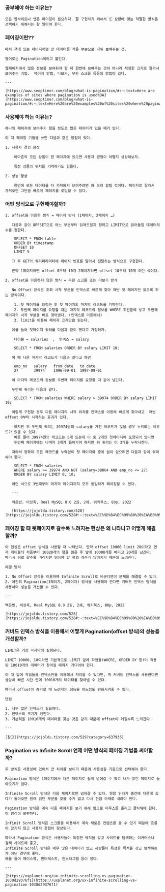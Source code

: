 ### 공부해야 하는 이유는?
    
    모든 웹사이트나 앱은 페이징이 필요하다. 잘 구현하기 위해서 또 상황에 맞는 적절한 방식을 선택하기 위해서는 잘 알아야 한다.
    
### 페이징이란??
    
    마치 책에 있는 페이지처럼 큰 데이터를 작은 부분으로 나눠 보여주는 것.
    
    영어로는 Pagination이라고 불린다.
    
    웹페이지에서 많은 정보를 보여줘야 할 때 한번에 보여주는 것이 아니라 적정한 크기로 잘라서 보여주는 기법.  페이지 방법, 더보기, 무한 스크롤 등등의 방법이 있다.
    
    ---
    
    [https://www.seoptimer.com/blog/what-is-pagination/#:~:text=Here are examples of sites where pagination is used%3A](https://www.seoptimer.com/blog/what-is-pagination/#:~:text=Here%20are%20examples%20of%20sites%20where%20pagination%20is%20used%3A)
    
### 사용해야 하는 이유는?
    
    하나의 페이지에 보여주기 힘들 정도로 많은 데이터가 있을 때가 있다.
    
    이 때 페이징 기법을 쓰면 다음과 같은 장점이 있다.
    
    1. 사용자 경험 향상
        
        아마존의 모든 상품이 한 페이지에 있으면 사용자 경험이 어떨지 상상해보자.
        
        특정 상품의 위치를 기억하기도 힘들다.
        
    2. 성능 향상
        
        한번에 모든 데이터를 다 가져와서 보여주려면 꽤 오래 걸릴 것이다. 페이지로 잘라서 가져오면 그만큼 빠르게 페이지를 로딩할 수 있다.

### 어떤 방식으로 구현해야할까?
    1. offset을 이용한 방식 = 페이지 방식 (1페이지, 2페이지 …)

       다음과 같이 OFFSET으로 어느 부분부터 읽어드릴지 정하고 LIMIT으로 읽어들일 데이터의 수를 정한다.

        SELECT * FROM table 
        ORDER BY timestamp 
        OFFSET 10
        LIMIT 5

       그 후 GET의 쿼리파라미터에 페이지 번호를 달아서 전달하는 방식으로 구현한다.

       만약 1페이지라면 offset 0부터 10개 2페이지라면 offset 10부터 10개 이런 식이다.

    2. offset을 이용하지 않은 방식 = 무한 스크롤 또는 더보기 방식

       No Offset 방식은 조회 시작 부분을 인덱스로 빠르게 찾아 매번 첫 페이지만 읽도록 하는 방식이다.

        1. 첫 페이지를 요청한 후 첫 페이지의 마지막 레코드를 기억한다.
        2. 두번째 페이지를 요청할 때는 마지막 레코드의 정보를 WHERE 조건문에 넣고 두번째 페이지의 시작 부분을 바로 찾아낸다. (인덱스를 이용해서)
        3. limit을 이용해 페이지 크기만큼 읽는다.

       예를 들어 첫페이지 쿼리를 다음과 같이 했다고 가정하자.

        테이블 = salaries  ,  인덱스 = salary
        
        SELECT * FROM salaries ORDER BY salary LIMIT 10;

       이 때 나온 마지막 레코드가 다음과 같다고 하면

        emp_no   salary   from_date   to_date
        27       39974    1996-09-01  1997-09-01

       이 마지막 레코드의 정보를 두번째 페이지를 요청할 때 같이 넘긴다.

       두번째 쿼리는 다음과 같다.

        SELECT * FROM salaries WHERE salary > 39974 ORDER BY salary LIMIT 10;

       이렇게 구현할 경우 다음 페이지의 시작 위치를 인덱스를 이용해 빠르게 찾아내고  매번 offset 0부터 시작하는 효과가 있다.

        하지만 위 두번째 쿼리는 39974원의 salary를 가진 레코드가 많을 경우 누락되는 레코드가 있을 수 있다. 
        예를 들어 39974원의 레코드는 5개 있는데 이 중 2개만 첫페이지에 포함되어 있다면
        두번째 페이지에는 나머지 3개가 들어가야 하지만 위 쿼리는 이 3개를 누락시킨다.

       따라서 정확히 모든 레코드를 누락없이 첫 페이지와 중복 없이 얻으려면 다음과 같이 쿼리해야 한다.

        SELECT * FROM salaries
        WHERE salary >= 39974 AND NOT (salary=38864 AND emp_no <= 27)
        ORDER BY salary LIMIT 0, 10;

       이런 식으로 3번째부터 마지막 페이지까지 모두 동일하게 페이징할 수 있다.
        
       ---

       백은빈, 이성욱, Real MySQL 8.0 2권, 2쇄, 위키북스, 80p, 2022

       [https://jojoldu.tistory.com/528](https://jojoldu.tistory.com/528#:~:text=%EC%9D%B4%EC%99%80%20%EA%B0%99%EC%9D%80%20%ED%98%95%ED%83%9C%EC%9D%98%20%ED%8E%98%EC%9D%B4%EC%A7%95,%EB%8B%A4%EC%8B%9C%20%EC%9D%BD%EC%96%B4%EC%95%BC%20%ED%95%98%EA%B8%B0%20%EB%95%8C%EB%AC%B8%EC%9D%B8%EB%8D%B0%EC%9A%94.&text=%EA%B7%B8%EB%A6%AC%EA%B3%A0%20%EC%9D%B4%20%EC%A4%91%20%EC%95%9E%EC%9D%98%2010%2C000%20%EA%B0%9C%20%ED%96%89%EC%9D%84%20%EB%B2%84%EB%A6%AC%EA%B2%8C%20%EB%90%A9%EB%8B%88%EB%8B%A4.&text=%EB%92%A4%EB%A1%9C%20%EA%B0%88%EC%88%98%EB%A1%9D%20%EB%B2%84%EB%A6%AC%EC%A7%80%EB%A7%8C%20%EC%9D%BD%EC%96%B4%EC%95%BC,%EA%B0%88%EC%88%98%EB%A1%9D%20%EB%8A%90%EB%A0%A4%EC%A7%80%EB%8A%94%20%EA%B2%83%EC%9E%85%EB%8B%88%EB%8B%A4)

### 페이징 할 때 뒷페이지로 갈수록 느려지는 현상은 왜 나타나고 어떻게 해결할까?
    
    이 현상은 offset 방식을 사용할 때 나타난다. 만약 offset 10000 limit 20이라고 먼저 테이블의 처음부터 10020개의 행을 읽은 후 앞에 10000개를 버리고 20개를 남긴다.
    따라서 뒤로 갈수록 버리지만 읽어야 할 행의 개수가 많아지기 때문에 느려진다.
    
    해결 방식
    
    1. No Offset 방식을 이용하여 Infinite Scroll로 바꾼다면이 문제를 해결할 수 있다.
    2. 여전히 Pagination(1페이지, 2페이지) 방식을 사용해야 한다면 커버드 인덱스 방식을 사용하여 성능을 개선할 수 있다.
    
    ---
    
    백은빈, 이성욱, Real MySQL 8.0 2권, 2쇄, 위키북스, 80p, 2022
    
    [https://jojoldu.tistory.com/528](https://jojoldu.tistory.com/528#:~:text=%EC%9D%B4%EC%99%80%20%EA%B0%99%EC%9D%80%20%ED%98%95%ED%83%9C%EC%9D%98%20%ED%8E%98%EC%9D%B4%EC%A7%95,%EB%8B%A4%EC%8B%9C%20%EC%9D%BD%EC%96%B4%EC%95%BC%20%ED%95%98%EA%B8%B0%20%EB%95%8C%EB%AC%B8%EC%9D%B8%EB%8D%B0%EC%9A%94.&text=%EA%B7%B8%EB%A6%AC%EA%B3%A0%20%EC%9D%B4%20%EC%A4%91%20%EC%95%9E%EC%9D%98%2010%2C000%20%EA%B0%9C%20%ED%96%89%EC%9D%84%20%EB%B2%84%EB%A6%AC%EA%B2%8C%20%EB%90%A9%EB%8B%88%EB%8B%A4.&text=%EB%92%A4%EB%A1%9C%20%EA%B0%88%EC%88%98%EB%A1%9D%20%EB%B2%84%EB%A6%AC%EC%A7%80%EB%A7%8C%20%EC%9D%BD%EC%96%B4%EC%95%BC,%EA%B0%88%EC%88%98%EB%A1%9D%20%EB%8A%90%EB%A0%A4%EC%A7%80%EB%8A%94%20%EA%B2%83%EC%9E%85%EB%8B%88%EB%8B%A4)
    
### 커버드 인덱스 방식을 이용해서 어떻게 Pagination(offset 방식)의 성능을 개선할까?
    
    LIMIT은 가장 마지막에 실행된다.
    
    LIMIT 10000, 10이라면 기본적으로 LIMIT 앞에 작업들(WHERE, ORDER BY 등)이 적용된 10010개의 데이터가 찾아질 때까지 기다려야 한다.
    
    이 때 앞에 작업들을 인덱스만을 이용해서 처리할 수 있다면, 즉 커버드 인덱스를 사용한다면 상당히 빠른 시간 안에 10010개의 데이터를 찾아낼 수 있다. 
    
    따라서 offset이 증가할 때 느려지는 성능을 어느정도 완화시켜줄 수 있다.
    
    단점
    
    1. 너무 많은 인덱스가 필요하다.
    2. 인덱스의 크기가 커진다.
    3. 기본적을 10010개의 데이터를 찾는 것은 같기 때문에 offset이 커질수록 느려진다.
    
    ---
    
    [참고](https://jojoldu.tistory.com/529?category=637935)
    
### Pagination vs Infinite Scroll 언제 어떤 방식의 페이징 기법을 써야할까?
    
    두 방식은 사용성에 있어서 큰 차이를 보이기 때문에 사용성을 기준으로 선택해야 한다.
    
    Pagination 방식은 1페이지에서 다른 페이지로 쉽게 넘어갈 수 있고 내가 읽던 페이지로 돌아오기가 쉽다. 
    
    Infinite Scroll 방식은 다음 페이지로만 넘어갈 수 있다. 한참 읽다가 중간에 다른데 갔다가 돌아오면 원래 읽던 부분을 찾을 수가 없고 다시 한참 아래로 내려야 한다. 
    
    Pagination 방식은 계속 다음 페이지를 보기 위해 링크로 마우스를 올리고 클릭해야 한다. 이 방식이 불편하다.
    
    Infinit Scroll 방식은 스크롤을 이용해서 계속 새로운 컨텐츠를 볼 수 있기 때문에 흐름이 끊기지 않고 사용자 경험이 향상된다.
    
    따라서 Pagination 방식은 사용자들이 특정한 목적을 갖고 사이트를 탐색하는 이커머스나 검색 사이트에 좋고, 
    Infinite Scroll 방식은 매우 많은 데이터가 있고 사람들이 특정한 목적을 갖고 탐색하는게 아닌 경우에 좋다. 
    예를 들어 페이스북, 핀터레스트, 인스타그램 등이 있다.
    
    ---
    
    [https://uxplanet.org/ux-infinite-scrolling-vs-pagination-1030d29376f1](https://uxplanet.org/ux-infinite-scrolling-vs-pagination-1030d29376f1)
